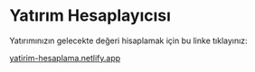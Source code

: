 # Yatırım Hesaplayıcısı
Yatırımınızın gelecekte değeri hisaplamak için bu linke tıklayınız:

[yatirim-hesaplama.netlify.app]()